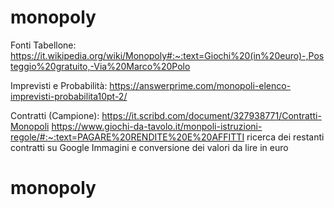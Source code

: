 # monopoly

Fonti 
Tabellone: 
https://it.wikipedia.org/wiki/Monopoly#:~:text=Giochi%20(in%20euro)-,Posteggio%20gratuito,-Via%20Marco%20Polo 

Imprevisti e Probabilità: https://answerprime.com/monopoli-elenco-imprevisti-probabilita10pt-2/ 

Contratti (Campione): https://it.scribd.com/document/327938771/Contratti-Monopoli 
https://www.giochi-da-tavolo.it/monpoli-istruzioni-regole/#:~:text=PAGARE%20RENDITE%20E%20AFFITTI
ricerca dei restanti contratti su Google Immagini e conversione dei valori da lire in euro



# monopoly
